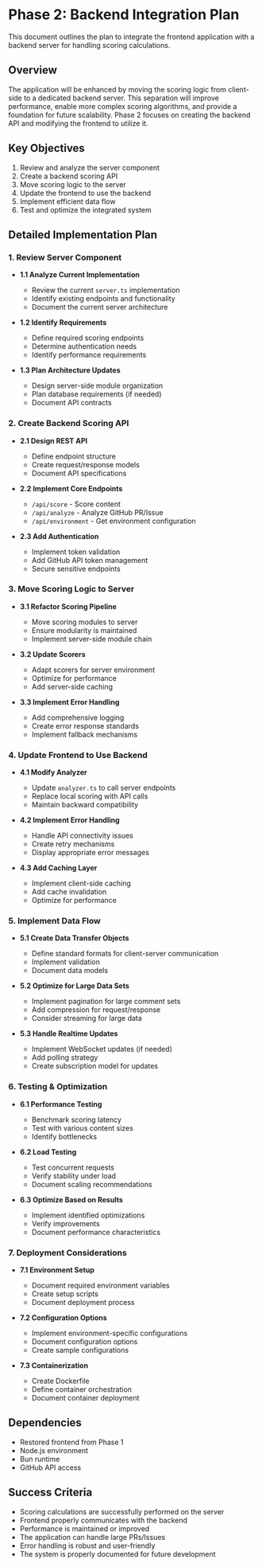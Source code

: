 # Phase 2: Backend Integration Plan

This document outlines the plan to integrate the frontend application with a backend server for handling scoring calculations.

## Overview

The application will be enhanced by moving the scoring logic from client-side to a dedicated backend server. This separation will improve performance, enable more complex scoring algorithms, and provide a foundation for future scalability. Phase 2 focuses on creating the backend API and modifying the frontend to utilize it.

## Key Objectives

1. Review and analyze the server component
2. Create a backend scoring API
3. Move scoring logic to the server
4. Update the frontend to use the backend
5. Implement efficient data flow
6. Test and optimize the integrated system

## Detailed Implementation Plan

### 1. Review Server Component

- **1.1 Analyze Current Implementation**
  - Review the current `server.ts` implementation
  - Identify existing endpoints and functionality
  - Document the current server architecture

- **1.2 Identify Requirements**
  - Define required scoring endpoints
  - Determine authentication needs
  - Identify performance requirements

- **1.3 Plan Architecture Updates**
  - Design server-side module organization
  - Plan database requirements (if needed)
  - Document API contracts

### 2. Create Backend Scoring API

- **2.1 Design REST API**
  - Define endpoint structure
  - Create request/response models
  - Document API specifications

- **2.2 Implement Core Endpoints**
  - `/api/score` - Score content
  - `/api/analyze` - Analyze GitHub PR/Issue
  - `/api/environment` - Get environment configuration

- **2.3 Add Authentication**
  - Implement token validation
  - Add GitHub API token management
  - Secure sensitive endpoints

### 3. Move Scoring Logic to Server

- **3.1 Refactor Scoring Pipeline**
  - Move scoring modules to server
  - Ensure modularity is maintained
  - Implement server-side module chain

- **3.2 Update Scorers**
  - Adapt scorers for server environment
  - Optimize for performance
  - Add server-side caching

- **3.3 Implement Error Handling**
  - Add comprehensive logging
  - Create error response standards
  - Implement fallback mechanisms

### 4. Update Frontend to Use Backend

- **4.1 Modify Analyzer**
  - Update `analyzer.ts` to call server endpoints
  - Replace local scoring with API calls
  - Maintain backward compatibility

- **4.2 Implement Error Handling**
  - Handle API connectivity issues
  - Create retry mechanisms
  - Display appropriate error messages

- **4.3 Add Caching Layer**
  - Implement client-side caching
  - Add cache invalidation
  - Optimize for performance

### 5. Implement Data Flow

- **5.1 Create Data Transfer Objects**
  - Define standard formats for client-server communication
  - Implement validation
  - Document data models

- **5.2 Optimize for Large Data Sets**
  - Implement pagination for large comment sets
  - Add compression for request/response
  - Consider streaming for large data

- **5.3 Handle Realtime Updates**
  - Implement WebSocket updates (if needed)
  - Add polling strategy
  - Create subscription model for updates

### 6. Testing & Optimization

- **6.1 Performance Testing**
  - Benchmark scoring latency
  - Test with various content sizes
  - Identify bottlenecks

- **6.2 Load Testing**
  - Test concurrent requests
  - Verify stability under load
  - Document scaling recommendations

- **6.3 Optimize Based on Results**
  - Implement identified optimizations
  - Verify improvements
  - Document performance characteristics

### 7. Deployment Considerations

- **7.1 Environment Setup**
  - Document required environment variables
  - Create setup scripts
  - Document deployment process

- **7.2 Configuration Options**
  - Implement environment-specific configurations
  - Document configuration options
  - Create sample configurations

- **7.3 Containerization**
  - Create Dockerfile
  - Define container orchestration
  - Document container deployment

## Dependencies

- Restored frontend from Phase 1
- Node.js environment
- Bun runtime
- GitHub API access

## Success Criteria

- Scoring calculations are successfully performed on the server
- Frontend properly communicates with the backend
- Performance is maintained or improved
- The application can handle large PRs/Issues
- Error handling is robust and user-friendly
- The system is properly documented for future development
